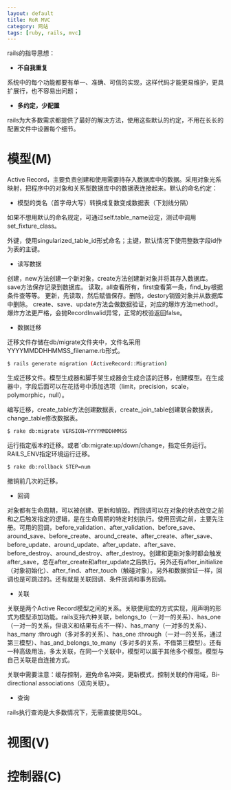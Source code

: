 ```yaml
---
layout: default
title: RoR MVC
category: 网站
tags: [ruby, rails, mvc]
---
```


rails的指导思想：

* __不自我重复__

系统中的每个功能都要有单一、准确、可信的实现，这样代码才能更易维护，更具扩展行，也不容易出问题；

* __多约定，少配置__

rails为大多数需求都提供了最好的解决方法，使用这些默认的约定，不用在长长的配置文件中设置每个细节。


模型(M)
==

Active Record，主要负责创建和使用需要持存入数据库中的数据。采用对象光系映射，把程序中的对象和关系型数据库中的数据表连接起来。默认的命名约定：

* 模型的类名（首字母大写）转换成复数变成数据表（下划线分隔）

如果不想用默认的命名规定，可通过self.table\_name设定，测试中调用set\_fixture_class。

外键，使用singularized\_table\_id形式命名；主键，默认情况下使用整数字段id作为表的主键。

* 读写数据

创建，new方法创建一个新对象，create方法创建新对象并将其存入数据库。save方法保存记录到数据库。
读取，all查看所有，first查看第一条，find_by根据条件查等等。
更新，先读取，然后赋值保存。删除，destory销毁对象并从数据库中删除。
create、save、update方法会做数据验证，对应的爆炸方法method!。爆炸方法更严格，会抛RecordInvalid异常，正常的校验返回false。

* 数据迁移

迁移文件存储在db/migrate文件夹中，文件名采用YYYYMMDDHHMMSS_filename.rb形式。

``` sh
$ rails generate migration (ActiveRecord::Migration)
```
生成迁移文件。模型生成器和脚手架生成器会生成合适的迁移，创建模型。在生成器中，字段后面可以在花括号中添加选项（limit，precision，scale，polymorphic，null）。

编写迁移，create\_table方法创建数据表，create\_join\_table创建联合数据表，change_table修改数据表。

``` sh
$ rake db:migrate VERSION=YYYYMMDDHMMSS
```

运行指定版本的迁移。或者`db:migrate:up/down/change，指定任务运行。RAILS_ENV指定环境运行迁移。

``` sh
$ rake db:rollback STEP=num
```
撤销前几次的迁移。

* 回调

对象都有生命周期，可以被创建、更新和销毁。而回调可以在对象的状态改变之前和之后触发指定的逻辑，是在生命周期的特定时刻执行。使用回调之前，主要先注册。可用的回调，before\_validation、after\_validation、before\_save、around\_save、before\_create、around\_create、after\_create、after\_save、before\_update、around\_update、after\_update、after\_save、before\_destroy、around\_destroy、after\_destroy。创建和更新对象时都会触发after\_save，总在after\_create和after\_update之后执行。另外还有after\_initialize（对象初始化）、after\_find、after\_touch（触碰对象）。另外和数据验证一样，回调也是可跳过的。还有就是关联回调、条件回调和事务回调。

* 关联

关联是两个Active Record模型之间的关系。关联使用宏的方式实现，用声明的形式为模型添加功能。rails支持六种关联，belongs\_to（一对一的关系）、has\_one（一对一的关系，但语义和结果有点不一样）、has\_many（一对多的关系）、has\_many :through（多对多的关系）、has\_one :through（一对一的关系，通过第三模型）、has\_and\_belongs\_to\_many（多对多的关系，不借第三模型）。还有一种高级用法，多太关联，在同一个关联中，模型可以属于其他多个模型。模型与自己关联是自连接方式。

关联中需要注意：缓存控制，避免命名冲突，更新模式，控制关联的作用域，Bi-directional associations（双向关联）。

* 查询

rails执行查询是大多数情况下，无需直接使用SQL。

视图(V)
==

控制器(C)
===
